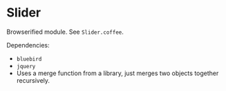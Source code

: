 # Slider

Browserified module. See `Slider.coffee`.

Dependencies:
- `bluebird`
- `jquery`
- Uses a merge function from a library, just merges two objects together recursively.
